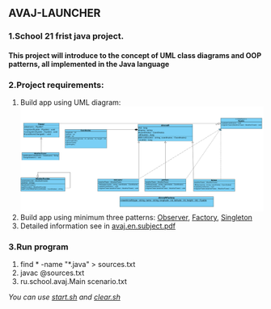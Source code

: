 ## AVAJ-LAUNCHER
### 1.School 21 frist java project. 
#### This project will introduce to the concept of UML class diagrams and OOP patterns, all implemented in the Java language
### 2.Project requirements:
1) Build app using UML diagram: ![UML diagram](files/avaj_uml.png)
2) Build app using minimum three patterns: [Observer](https://en.wikipedia.org/wiki/Observer_pattern), [Factory](https://en.wikipedia.org/wiki/Factory_method_pattern), [Singleton](https://en.wikipedia.org/wiki/Singleton_pattern)
3) Detailed information see in [avaj.en.subject.pdf](files/avaj.en.subject.pdf)
### 3.Run program
1) find * -name "*.java" > sources.txt
2) javac @sources.txt
3) ru.school.avaj.Main scenario.txt 

*You can use [start.sh](src/start.sh) and [clear.sh](src/clear.sh)*
